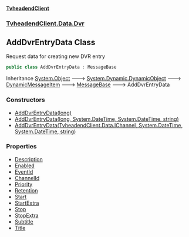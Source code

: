 #### [TvheadendClient](./index.md 'index')
### [TvheadendClient.Data.Dvr](./TvheadendClient-Data-Dvr.md 'TvheadendClient.Data.Dvr')
## AddDvrEntryData Class
Request data for creating new DVR entry  
```csharp
public class AddDvrEntryData : MessageBase
```
Inheritance [System.Object](https://docs.microsoft.com/en-us/dotnet/api/System.Object 'System.Object') &#129106; [System.Dynamic.DynamicObject](https://docs.microsoft.com/en-us/dotnet/api/System.Dynamic.DynamicObject 'System.Dynamic.DynamicObject') &#129106; [DynamicMessageItem](./TvheadendClient-Messages-DynamicMessageItem.md 'TvheadendClient.Messages.DynamicMessageItem') &#129106; [MessageBase](./TvheadendClient-Messages-MessageBase.md 'TvheadendClient.Messages.MessageBase') &#129106; AddDvrEntryData  
### Constructors
- [AddDvrEntryData(long)](./TvheadendClient-Data-Dvr-AddDvrEntryData-AddDvrEntryData(long).md 'TvheadendClient.Data.Dvr.AddDvrEntryData.AddDvrEntryData(long)')
- [AddDvrEntryData(long, System.DateTime, System.DateTime, string)](./TvheadendClient-Data-Dvr-AddDvrEntryData-AddDvrEntryData(long_System-DateTime_System-DateTime_string).md 'TvheadendClient.Data.Dvr.AddDvrEntryData.AddDvrEntryData(long, System.DateTime, System.DateTime, string)')
- [AddDvrEntryData(TvheadendClient.Data.IChannel, System.DateTime, System.DateTime, string)](./TvheadendClient-Data-Dvr-AddDvrEntryData-AddDvrEntryData(TvheadendClient-Data-IChannel_System-DateTime_System-DateTime_string).md 'TvheadendClient.Data.Dvr.AddDvrEntryData.AddDvrEntryData(TvheadendClient.Data.IChannel, System.DateTime, System.DateTime, string)')
### Properties
- [Description](./TvheadendClient-Data-Dvr-AddDvrEntryData-Description.md 'TvheadendClient.Data.Dvr.AddDvrEntryData.Description')
- [Enabled](./TvheadendClient-Data-Dvr-AddDvrEntryData-Enabled.md 'TvheadendClient.Data.Dvr.AddDvrEntryData.Enabled')
- [EventId](./TvheadendClient-Data-Dvr-AddDvrEntryData-EventId.md 'TvheadendClient.Data.Dvr.AddDvrEntryData.EventId')
- [ChannelId](./TvheadendClient-Data-Dvr-AddDvrEntryData-ChannelId.md 'TvheadendClient.Data.Dvr.AddDvrEntryData.ChannelId')
- [Priority](./TvheadendClient-Data-Dvr-AddDvrEntryData-Priority.md 'TvheadendClient.Data.Dvr.AddDvrEntryData.Priority')
- [Retention](./TvheadendClient-Data-Dvr-AddDvrEntryData-Retention.md 'TvheadendClient.Data.Dvr.AddDvrEntryData.Retention')
- [Start](./TvheadendClient-Data-Dvr-AddDvrEntryData-Start.md 'TvheadendClient.Data.Dvr.AddDvrEntryData.Start')
- [StartExtra](./TvheadendClient-Data-Dvr-AddDvrEntryData-StartExtra.md 'TvheadendClient.Data.Dvr.AddDvrEntryData.StartExtra')
- [Stop](./TvheadendClient-Data-Dvr-AddDvrEntryData-Stop.md 'TvheadendClient.Data.Dvr.AddDvrEntryData.Stop')
- [StopExtra](./TvheadendClient-Data-Dvr-AddDvrEntryData-StopExtra.md 'TvheadendClient.Data.Dvr.AddDvrEntryData.StopExtra')
- [Subtitle](./TvheadendClient-Data-Dvr-AddDvrEntryData-Subtitle.md 'TvheadendClient.Data.Dvr.AddDvrEntryData.Subtitle')
- [Title](./TvheadendClient-Data-Dvr-AddDvrEntryData-Title.md 'TvheadendClient.Data.Dvr.AddDvrEntryData.Title')

